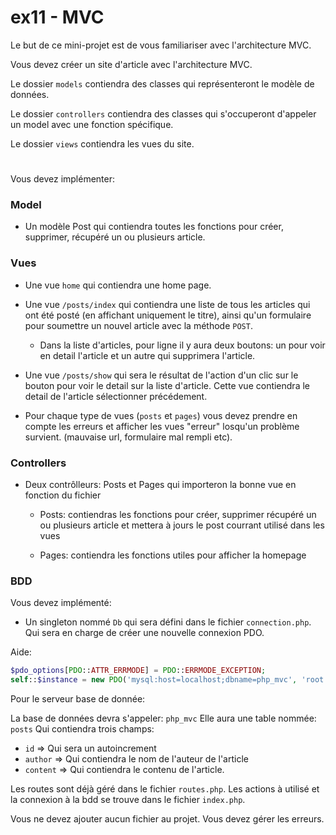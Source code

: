 # ex11 - MVC

Le but de ce mini-projet est de vous familiariser avec l'architecture MVC.

Vous devez créer un site d'article avec l'architecture MVC.


Le dossier `models` contiendra des classes qui représenteront le modèle de données.

Le dossier `controllers` contiendra des classes qui s'occuperont d'appeler un model avec une fonction spécifique.

Le dossier `views` contiendra les vues du site.

#

Vous devez implémenter:

### Model
- Un modèle Post qui contiendra toutes les fonctions pour créer, supprimer, récupéré un ou plusieurs article.

### Vues
- Une vue `home` qui contiendra une home page.

- Une vue `/posts/index` qui contiendra une liste de tous les articles qui ont été posté (en affichant uniquement le titre), ainsi qu'un formulaire pour soumettre un nouvel article avec la méthode `POST`.

  - Dans la liste d'articles, pour ligne il y aura deux boutons: un pour voir en detail l'article et un autre qui supprimera l'article.

- Une vue `/posts/show` qui sera le résultat de l'action d'un clic sur le bouton pour voir le detail sur la liste d'article.
Cette vue contiendra le detail de l'article sélectionner précédement.

- Pour chaque type de vues (`posts` et `pages`) vous devez prendre en compte les erreurs et afficher les vues "erreur" losqu'un problème survient. (mauvaise url, formulaire mal rempli etc).

### Controllers
- Deux contrôlleurs: Posts et Pages qui importeron la bonne vue en fonction du fichier
  - Posts: contiendras les fonctions pour créer, supprimer récupéré un ou plusieurs article et mettera à jours le post courrant utilisé dans les vues

  - Pages: contiendra les fonctions utiles pour afficher la homepage


### BDD
Vous devez implémenté:

- Un singleton nommé `Db` qui sera défini dans le fichier `connection.php`.
Qui sera en charge de créer une nouvelle connexion PDO.

Aide:
```php
$pdo_options[PDO::ATTR_ERRMODE] = PDO::ERRMODE_EXCEPTION;
self::$instance = new PDO('mysql:host=localhost;dbname=php_mvc', 'root', '', $pdo_options;
```


Pour le serveur base de donnée:

La base de données devra s'appeler: `php_mvc`
Elle aura une table nommée: `posts`
Qui contiendra trois champs:
- `id` => Qui sera un autoincrement
- `author` => Qui contiendra le nom de l'auteur de l'article
- `content` => Qui contiendra le contenu de l'article.

Les routes sont déjà géré dans le fichier `routes.php`.
Les actions à utilisé et la connexion à la bdd se trouve dans le fichier `index.php`.

Vous ne devez ajouter aucun fichier au projet.
Vous devez gérer les erreurs.

